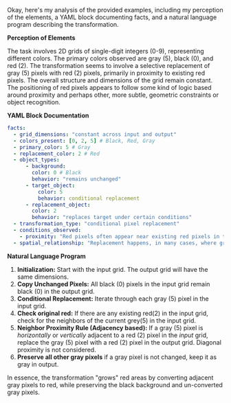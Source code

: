 Okay, here's my analysis of the provided examples, including my perception of the elements, a YAML block documenting facts, and a natural language program describing the transformation.

**Perception of Elements**

The task involves 2D grids of single-digit integers (0-9), representing different colors. The primary colors observed are gray (5), black (0), and red (2). The transformation seems to involve a selective replacement of gray (5) pixels with red (2) pixels, primarily in proximity to existing red pixels. The overall structure and dimensions of the grid remain constant. The positioning of red pixels appears to follow some kind of logic based around proximity and perhaps other, more subtle, geometric constraints or object recognition.

**YAML Block Documentation**


```yaml
facts:
  - grid_dimensions: "constant across input and output"
  - colors_present: [0, 2, 5] # Black, Red, Gray
  - primary_color: 5 # Gray
  - replacement_color: 2 # Red
  - object_types:
      - background:
        color: 0 # Black
        behavior: "remains unchanged"
      - target_object:
          color: 5
          behavior: conditional replacement
      - replacement_object:
        color: 2
        behavior: "replaces target under certain conditions"
  - transformation_type: "conditional pixel replacement"
  - conditions_observed:
    - proximity: "Red pixels often appear near existing red pixels in the input"
  - spatial_relationship: "Replacement happens, in many cases, where grey pixels neighbor red"
```


**Natural Language Program**

1.  **Initialization:** Start with the input grid. The output grid will have the same dimensions.
2.  **Copy Unchanged Pixels:** All black (0) pixels in the input grid remain black (0) in the output grid.
3.  **Conditional Replacement:** Iterate through each gray (5) pixel in the input grid.
4.  **Check original red:** If there are any existing red(2) in the input grid, check for the neighbors of the current grey(5) in the input grid.
5.  **Neighbor Proximity Rule (Adjacency based):** If a gray (5) pixel is *horizontally* or *vertically* adjacent to a red (2) pixel in the *input* grid, replace the gray (5) pixel with a red (2) pixel in the output grid. Diagonal proximity is not considered.
6. **Preserve all other gray pixels** if a gray pixel is not changed, keep it as gray in output.

In essence, the transformation "grows" red areas by converting adjacent gray pixels to red, while preserving the black background and un-converted gray pixels.
